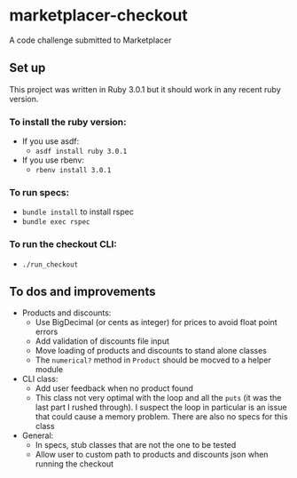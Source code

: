 # marketplacer-checkout

A code challenge submitted to Marketplacer

## Set up
This project was written in Ruby 3.0.1 but it should work in any recent ruby version.

### To install the ruby version:
- If you use asdf:
  - `asdf install ruby 3.0.1`
- If you use rbenv:
  - `rbenv install 3.0.1`

### To run specs:
- `bundle install` to install rspec
- `bundle exec rspec`

### To run the checkout CLI:
- `./run_checkout`

## To dos and improvements
- Products and discounts:
  - Use BigDecimal (or cents as integer) for prices to avoid float point errors
  - Add validation of discounts file input
  - Move loading of products and discounts to stand alone classes
  - The `numerical?` method in `Product` should be mocved to a helper module
- CLI class:
  - Add user feedback when no product found
  - This class not very optimal with the loop and all the `puts` (it was the last part I rushed through). I suspect the loop in particular is an issue that could cause a memory problem. There are also no specs for this class
- General:
  - In specs, stub classes that are not the one to be tested
  - Allow user to custom path to products and discounts json when running the checkout
